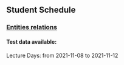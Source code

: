 ## Student Schedule

### [Entities relations](https://viewer.diagrams.net/?tags=%7B%7D&highlight=0000ff&edit=_blank&layers=1&nav=1&title=diagram#R7Vxdb%2BI4FP01SLsPrZKYQPs4UJiRBmartrM7%2B1S5xISoIY4cU2B%2F%2FdqxTcgXJAxQSCKhNnacG%2Fue42Pfm0AL9OerrwT6szG2kNsyNGvVAg8tw9D1dpf94zVrUdMFuqiwiWPJRlHFs%2FMfkpWarF04FgpiDSnGLnX8eOUEex6a0FgdJAQv482m2I3f1Yc2SlU8T6Cbrv3HsehM1N6ZWlT%2FDTn2TN1Z1%2BSZOVSNZUUwgxZexqrQig6xR2UXHxGZQw95lJ0ZQ%2FKOSMsczCjlI%2F3SMobsM%2BWtb22MbRdB3wluJ3jOqicBazKcwrnjcjdvGepJQ%2Bx2YNACfYIxFUfzVR%2B5HCsFg%2BjTMOfsxg%2BE2y1wQf%2FmYz1616j3bQn%2BpuOx%2Fdh9uzGElQ%2FoLqR%2FA7qw1q82wQtfuomule%2BZx3x%2BSOEbr%2BoFFBIqKQI0VsFAp9Dx2PjAgx6WXRf6gRM2FzUzx7VGcI0XVBlSpd7UWSHrSTCEt2VkGTFjvMiNc18%2Fy87w09B1bI8dT5gD%2BB17BAWsLyMYUNki7SLptQ9EKFptVUmXfUV4jihZsybyLGhLaqzVNJDlZUQ%2BQ5Fvtk081RBKNtkb2xFI7EDiVAIzkMIsFyg2dOpA94lNROjZIWZxSLhfLYL9F0hsRGWFjx3u0cEHElMhdL7jun3sYo6shz2kmoWDM3vsw4bb127Nlsk60GdlPSqzD29OaB97ASWMIfxWiAG1RBysHsW%2BvI%2BLpqobRDqTH79hStnMyoN1J7f3Yy2xBQWhBadCtp1C9vF7GWwxG%2BvUDTVt5lgW8sSU5DoMI7wzoMz0%2F8bnSTCSE7EgHqAwHlsAgJL%2Bl8Yir5S2Bl3GfQ9S1MMLzwpSoG76eTjOZgpn1tzQ3hzbCRebH3%2B98L8%2FR6MLRF%2FJrmjbC3w4cTx7JK7sJOhhnoIeq1budDWOSpdC5s7Al06dFV87oeJ3Plvxu7%2BF7JlmfEHvdwp7v%2Br6fpdC1YNzFNaQyQySPwzT%2FPPqdf7otKidruvprbzLerwgKJcPNQq9Ot146AWKqvXpQi89vUOv0UpcYq%2BvF9%2FNXUrwpad35VWKvjbUbZZnPb2fbuKvMgSp3UKtulFP3S8RA5TX%2FU8PwTYbkyrEYBuiNiqvYGyisJLEqJ%2B6p8Mw%2FhQsfF7XhGEKpNIPwE6n2E0UVnDSX18UZlQ7CjOaKGzjijJRmHaBFDhVIFaCI%2FVbqn%2FvgcmVS3%2BZQOAKA7H0Y5MLnPVF%2Fd8t7P%2FKC%2F19Ctc6B2LFiVFldf%2Fha0PTogOI3jXyNvYmYGnf6HotxTxFhcL6nivm92cU82wo09mX4fdS8J5Vz%2FdAsIOtldbz7HFnp0vkS8OvsU38xcG9V8ZTk1ve5vg8qZ28Z2RkBWXkSw%2BvFlznUua6Mm57eFLuxYfzptyyoWteOj94%2FgtXXUTKLbt%2FV%2F3a%2BUGI5Gyeqr5yZyRXa5FyOyZH6rdqN2%2Bfn0r6z5lyy%2B7fFb1%2FfpD%2FOzUV%2BnQq1WI3ZDXi38VBXDC7dkwO1E%2FI7xvdPo5uf3p2TRmucHZNsLV%2B0q1%2BjqFIdu3Kn5gcP9WWR5raaT0okGpTx0Eud2qUcwOJ19yMu3N%2B2SgbwybwOlgIwIXn3EA68KraAg5qGnuBdOy1JbpBpVbw47Ojfit1E5UdSdQ%2FPZvWzorKqpVQAzWNytrpqEztnisl6McPyfIYUzuhbxf41gqybKRCH%2BZWh66fkAupg71BdEYESCIa09noezM6d1siEkKe9YX%2FyCIrDp4YdC94DL11GGOxcSFL8gCtHPpr6%2FhffnxrytLDauvUw1oVPDb%2BX5v7sMLWVbwYXRaW1HVikHxkucRRG1%2B8IBPZatdPRFG13OW5usCbWZuwLTOWI6HXP%2BI93kG9Rywm%2FyphR61MnQTdxEjlVRHVUobAXdyQ3jHjhoQrUoaOxtkCIei5Oasfwlnt4jlbIN95Us4mqWbqB3K2nTDUTho6NWcLPNNsdFZxdufbXntJWyDGP63QJrJ25qFCm%2FyWaztp6NSkLfDdl4a0O4VW%2FX7JftJ%2BstJuAlW1O2gfujtIGDKThg4mLStGP0wtmke%2FJg4G%2FwM%3D)

#### Test data available:
Lecture Days: from 2021-11-08 to 2021-11-12